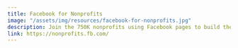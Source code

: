 ```yaml
---
title: Facebook for Nonprofits
image: "/assets/img/resources/facebook-for-nonprofits.jpg"
description: Join the 750K nonprofits using Facebook pages to build their communities. Raise awareness, activate supporters and raise funds using Facbeook.
link: https://nonprofits.fb.com/
---
```

